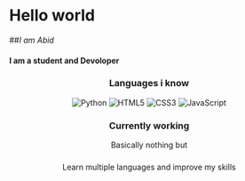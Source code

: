 # Hello world

##_I am Abid_


#### I am a student and Devoloper 

<h3 align="center">Languages i know<br></h3>
<p align="center">
  <img alt="Python" src="https://img.shields.io/badge/-Python-23272A?style=flat&logo=python">
  <img alt="HTML5" src="https://img.shields.io/badge/-HTML5-23272A?style=flat&logo=html5">
  <img alt="CSS3" src="https://img.shields.io/badge/-CSS3-23272A?style=flat&logo=css3">
  <img alt="JavaScript" src="https://img.shields.io/badge/-JavaScript-23272A?style=flat&logo=javascript">
</p>

<h3 align="center">Currently working<br></h3>
<p align="center">Basically nothing but </p>

<h3 align="center"Future Goals<br></h3>
<p align="center">Learn multiple languages and improve my skills </p>

